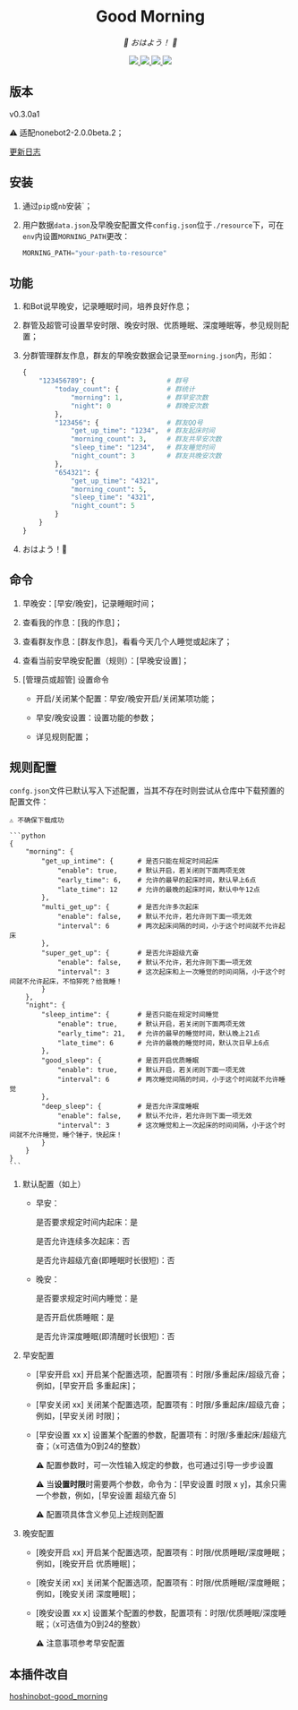 <div align="center">

# Good Morning

<!-- prettier-ignore-start -->
<!-- markdownlint-disable-next-line MD036 -->
_🌈 おはよう！ 🌈_
<!-- prettier-ignore-end -->

</div>
<p align="center">
  
  <a href="https://github.com/MinatoAquaCrews/nonebot_plugin_morning/blob/beta/LICENSE">
    <img src="https://img.shields.io/github/license/MinatoAquaCrews/nonebot_plugin_morning?color=blue">
  </a>
  
  <a href="https://github.com/nonebot/nonebot2">
    <img src="https://img.shields.io/badge/nonebot2-2.0.0beta.2+-green">
  </a>
  
  <a href="https://github.com/MinatoAquaCrews/nonebot_plugin_morning/releases/tag/v0.3.0a1">
    <img src="https://img.shields.io/github/v/release/MinatoAquaCrews/nonebot_plugin_morning?color=orange">
  </a>

  <a href="https://www.codefactor.io/repository/github/MinatoAquaCrews/nonebot_plugin_morning">
    <img src="https://img.shields.io/codefactor/grade/github/MinatoAquaCrews/nonebot_plugin_morning/main?color=red">
  </a>
  
</p>

</p>

## 版本

v0.3.0a1

⚠ 适配nonebot2-2.0.0beta.2；

[更新日志](https://github.com/MinatoAquaCrews/nonebot_plugin_morning/releases/tag/v0.3.0a1)

## 安装

1. 通过`pip`或`nb`安装`；

2. 用户数据`data.json`及早晚安配置文件`config.json`位于`./resource`下，可在`env`内设置`MORNING_PATH`更改：

    ```python
    MORNING_PATH="your-path-to-resource"
    ```

## 功能

1. 和Bot说早晚安，记录睡眠时间，培养良好作息；

2. 群管及超管可设置早安时限、晚安时限、优质睡眠、深度睡眠等，参见规则配置；

3. 分群管理群友作息，群友的早晚安数据会记录至`morning.json`内，形如：

    ``` python
    {
        "123456789": {                  # 群号
            "today_count": {            # 群统计
                "morning": 1,           # 群早安次数
                "night": 0              # 群晚安次数
            },
            "123456": {                 # 群友QQ号
                "get_up_time": "1234",  # 群友起床时间
                "morning_count": 3,     # 群友共早安次数
                "sleep_time": "1234",   # 群友睡觉时间
                "night_count": 3        # 群友共晚安次数
            },
            "654321": {
                "get_up_time": "4321",
                "morning_count": 5,
                "sleep_time": "4321",
                "night_count": 5 
            }
        }
    }
    ```

4. おはよう！🌈

## 命令

1. 早晚安：[早安/晚安]，记录睡眠时间；

2. 查看我的作息：[我的作息]；

3. 查看群友作息：[群友作息]，看看今天几个人睡觉或起床了；

4. 查看当前安早晚安配置（规则）：[早晚安设置]；

5. [管理员或超管] 设置命令

    - 开启/关闭某个配置：早安/晚安开启/关闭某项功能；

    - 早安/晚安设置：设置功能的参数；

    - 详见规则配置；

## 规则配置

`confg.json`文件已默认写入下述配置，当其不存在时则尝试从仓库中下载预置的配置文件：

	⚠ 不确保下载成功

	```python
	{
		"morning": {
			"get_up_intime": {      # 是否只能在规定时间起床
				"enable": true,     # 默认开启，若关闭则下面两项无效
				"early_time": 6,    # 允许的最早的起床时间，默认早上6点
				"late_time": 12     # 允许的最晚的起床时间，默认中午12点
			},
			"multi_get_up": {       # 是否允许多次起床
				"enable": false,    # 默认不允许，若允许则下面一项无效
				"interval": 6       # 两次起床间隔的时间，小于这个时间就不允许起床
			},
			"super_get_up": {       # 是否允许超级亢奋
				"enable": false,    # 默认不允许，若允许则下面一项无效
				"interval": 3       # 这次起床和上一次睡觉的时间间隔，小于这个时间就不允许起床，不怕猝死？给我睡！
			}
		},
		"night": {
			"sleep_intime": {       # 是否只能在规定时间睡觉
				"enable": true,     # 默认开启，若关闭则下面两项无效
				"early_time": 21,   # 允许的最早的睡觉时间，默认晚上21点
				"late_time": 6      # 允许的最晚的睡觉时间，默认次日早上6点
			},
			"good_sleep": {         # 是否开启优质睡眠
				"enable": true,     # 默认开启，若关闭则下面一项无效
				"interval": 6       # 两次睡觉间隔的时间，小于这个时间就不允许睡觉
			},
			"deep_sleep": {         # 是否允许深度睡眠
				"enable": false,    # 默认不允许，若允许则下面一项无效
				"interval": 3       # 这次睡觉和上一次起床的时间间隔，小于这个时间就不允许睡觉，睡个锤子，快起床！
			}
		}
	}
	```

1. 默认配置（如上）

    - 早安：

      是否要求规定时间内起床：是

      是否允许连续多次起床：否

      是否允许超级亢奋(即睡眠时长很短)：否

    - 晚安：

      是否要求规定时间内睡觉：是

      是否开启优质睡眠：是
      
      是否允许深度睡眠(即清醒时长很短)：否

2. 早安配置
    
    - [早安开启 xx] 开启某个配置选项，配置项有：时限/多重起床/超级亢奋；例如，[早安开启 多重起床]；
    
    - [早安关闭 xx] 关闭某个配置选项，配置项有：时限/多重起床/超级亢奋；例如，[早安关闭 时限]；
    
    - [早安设置 xx x] 设置某个配置的参数，配置项有：时限/多重起床/超级亢奋；（x可选值为0到24的整数）
      
      ⚠ 配置参数时，可一次性输入规定的参数，也可通过引导一步步设置
	  
	  ⚠ 当**设置时限**时需要两个参数，命令为：[早安设置 时限 x y]，其余只需一个参数，例如，[早安设置 超级亢奋 5]

	  ⚠ 配置项具体含义参见上述规则配置

3. 晚安配置
    
    - [晚安开启 xx] 开启某个配置选项，配置项有：时限/优质睡眠/深度睡眠；例如，[晚安开启 优质睡眠]；
    
    - [晚安关闭 xx] 关闭某个配置选项，配置项有：时限/优质睡眠/深度睡眠；例如，[晚安关闭 深度睡眠]；
    
    - [晚安设置 xx x] 设置某个配置的参数，配置项有：时限/优质睡眠/深度睡眠；（x可选值为0到24的整数）
      
      ⚠ 注意事项参考早安配置

## 本插件改自

[hoshinobot-good_morning](https://github.com/azmiao/good_morning)